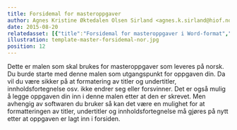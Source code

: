 ```yaml
---
title: Forsidemal for masteroppgaver
author: Agnes Kristine Øktedalen Olsen Sirland <agnes.k.sirland@hiof.no>
date: 2015-08-20
relatedasset: [{"title":"Forsidemal for masteroppgaver i Word-format","format": "docx", "version": "v1.0.0", "formathelpertext": "", "file": "master-forsidemal-nor"}, {"title":"Forsidemal for masteroppgaver i OpenOffice","format": "ott", "version": "v1.0.0", "formathelpertext": "", "file": "master-forsidemal-nor"}, {"title":"Forsidemal for masteroppgaver i PDF","format": "pdf", "version": "v1.0.0", "formathelpertext": "Edit the PDF-template in your editor and merge it in as the frontpage to your paper.", "file": "master-forsidemal-nor"}]
illustration: template-master-forsidemal-nor.jpg
position: 12
---
```


Dette er malen som skal brukes for masteroppgaver som leveres på norsk. Du burde starte med denne malen som utgangspunkt for oppgaven din. Da vil du være sikker på at formatering av titler og undertitler, innholdsfortegnelse osv. ikke endrer seg eller forsvinner. Det er også mulig å legge oppgaven din inn i denne malen etter at den er skrevet. Men avhengig av softwaren du bruker så kan det være en mulighet for at formatteringen av titler, undertitler og innholdsfortegnelse må gjøres på nytt etter at oppgaven er lagt inn i forsiden.
